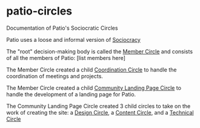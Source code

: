 # patio-circles
Documentation of Patio's Sociocratic Circles

Patio uses a loose and informal version of [Sociocracy](https://en.wikipedia.org/wiki/Sociocracy)

The "root" decision-making body is called the [Member Circle](member_circle.md) and consists of all the members of Patio: [list members here]

The Member Circle created a child [Coordination Circle](coordination_circle.md) to handle the coordination of meetings and projects.

The Member Circle created a child [Community Landing Page Circle](community_landing_page_circle.md) to handle the development of a landing page for Patio.

The Community Landing Page Circle created 3 child circles to take on the work of creating the site: a [Design Circle](design_circle.md), a [Content Circle](content_circle.md), and a [Technical Circle](technical_circle.md)
